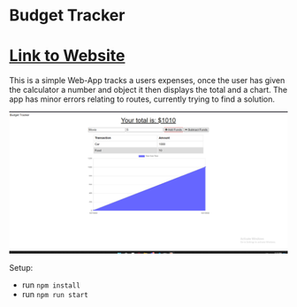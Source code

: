 # Budget Tracker

# [Link to Website](https://frozen-lowlands-10339.herokuapp.com)

This is a simple Web-App tracks a users expenses, once the user has given the calculator a number and object it then displays the total and a chart.
The app has minor errors relating to routes, currently trying to find a solution.

![Budget Tracker](/public/icons/BudgetTracker.png)

Setup:
- run ```npm install```
- run ```npm run start```